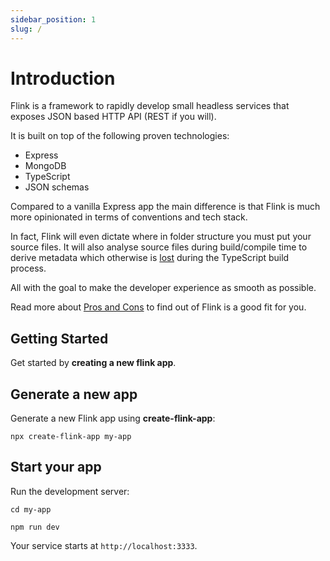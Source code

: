 ```yaml
---
sidebar_position: 1
slug: /
---
```


# Introduction

Flink is a framework to rapidly develop small headless services that exposes JSON based HTTP API (REST if you will).

It is built on top of the following proven technologies:

- Express
- MongoDB
- TypeScript
- JSON schemas

Compared to a vanilla Express app the main difference is that Flink is much more opinionated in terms of conventions and tech stack.

In fact, Flink will even dictate where in folder structure you must put your source files. It will also analyse source files during build/compile time to derive metadata which otherwise is [lost](https://stackoverflow.com/questions/44078205/how-to-check-the-object-type-on-runtime-in-typescript) during the TypeScript build process.

All with the goal to make the developer experience as smooth as possible.

Read more about [Pros and Cons](./pros-cons) to find out of Flink is a good fit for you.

## Getting Started

Get started by **creating a new flink app**.

## Generate a new app

Generate a new Flink app using **create-flink-app**:

```shell
npx create-flink-app my-app
```

## Start your app

Run the development server:

```shell
cd my-app

npm run dev
```

Your service starts at `http://localhost:3333`.

